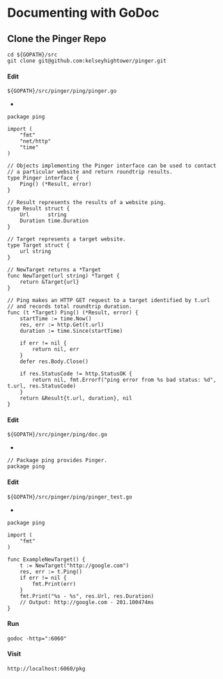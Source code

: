 # Documenting with GoDoc

## Clone the Pinger Repo

    cd ${GOPATH}/src
    git clone git@github.com:kelseyhightower/pinger.git

#### Edit

    ${GOPATH}/src/pinger/ping/pinger.go

-

	package ping

	import (
		"fmt"
		"net/http"
		"time"
	)

	// Objects implementing the Pinger interface can be used to contact
    // a particular website and return roundtrip results.
	type Pinger interface {
		Ping() (*Result, error)
	}

	// Result represents the results of a website ping.
	type Result struct {
		Url      string
		Duration time.Duration
	}

	// Target represents a target website.
	type Target struct {
		url string
	}

	// NewTarget returns a *Target
	func NewTarget(url string) *Target {
		return &Target{url}
	}

	// Ping makes an HTTP GET request to a target identified by t.url
	// and records total roundtrip duration.  
	func (t *Target) Ping() (*Result, error) {
		startTime := time.Now()
		res, err := http.Get(t.url)
		duration := time.Since(startTime)

		if err != nil {
			return nil, err
		}
		defer res.Body.Close()

		if res.StatusCode != http.StatusOK {
			return nil, fmt.Errorf("ping error from %s bad status: %d", t.url, res.StatusCode)
		}
		return &Result{t.url, duration}, nil
	}

#### Edit

    ${GOPATH}/src/pinger/ping/doc.go 

-

    // Package ping provides Pinger.
    package ping

#### Edit

    ${GOPATH}/src/pinger/ping/pinger_test.go

-

	package ping

	import (
		"fmt"
	)

	func ExampleNewTarget() {
		t := NewTarget("http://google.com")
		res, err := t.Ping()
		if err != nil {
			fmt.Print(err)
		}
		fmt.Print("%s - %s", res.Url, res.Duration)
		// Output: http://google.com - 201.100474ms
	}


#### Run

    godoc -http=":6060"

#### Visit

    http://localhost:6060/pkg
